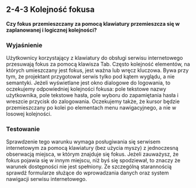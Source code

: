 ## 2-4-3 Kolejność fokusa
**Czy fokus przemieszczany za pomocą klawiatury przemieszcza się w zaplanowanej i logicznej kolejności?**

### Wyjaśnienie
Użytkownicy korzystający z klawiatury do obsługi serwisu internetowego przesuwają fokus za pomocą klawisza Tab. Często kolejność elementów, na których umieszczany jest fokus, jest ważna lub wręcz kluczowa. Bywa przy tym, że projektant przygotował serwis tylko pod kątem wyglądu, a nie semantyki. Jeżeli wyświetlane jest okno dialogowe do logowania, to oczekujemy odpowiedniej kolejności fokusa: pole tekstowe nazwy użytkownika, pole tekstowe hasła, pole wyboru do zapamiętania hasła i wreszcie przycisk do zalogowania. Oczekujemy także, że kursor będzie przemieszczany po kolei po elementach menu nawigacyjnego, a nie w losowej kolejności.

### Testowanie
Sprawdzenie tego warunku wymaga posługiwania się serwisem internetowym za pomocą klawiatury (bez użycia myszy) z jednoczesną obserwacją miejsca, w którym znajduje się fokus. Jeżeli zauważysz, że fokus pojawia się w innym miejscu, niż byś się spodziewał, to znaczy że warunek dostępności nie jest spełniony. Ze szczególną starannością sprawdź formularze służące do wprowadzania danych oraz system nawigacji serwisu internetowego.